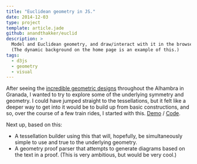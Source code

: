 ```yaml
---
title: "Euclidean geometry in JS."
date: 2014-12-03
type: project
template: article.jade
github: anandthakker/euclid
description: >
  Model and Euclidean geometry, and draw/interact with it in the browser using d3.
  (The dynamic background on the home page is an example of this.)
tags:
  - d3js
  - geometry
  - visual
---
```


After seeing the [incredible geometric designs][1] throughout the Alhambra in
Granada, I wanted to try to explore some of the underlying symmetry and
geometry. I could have jumped straight to the tessellations, but it felt like
a deeper way to get into it would be to build up from basic constructions, and
so, over the course of a few train rides, I started with this. [Demo][2] / [Code][3].

Next up, based on this:
- A tessellation builder using this that will, hopefully, be simultaneously simple to use
  and true to the underlying geometry.
- A geometry proof parser that attempts to generate diagrams based on the text in 
  a proof. (This is very ambitious, but would be very cool.)


[1]: https://www.google.com/search?q=alhambra+geometry&espv=2&tbm=isch&tbo=u&source=univ&sa=X&ei=pXR_VL-TGob5asH2guAG&ved=0CDgQsAQ&biw=1146&bih=672
[2]: https://github.com/anandthakker/euclid
[3]: http://anandthakker.github.io/euclid/
